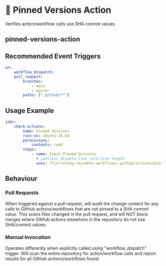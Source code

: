 <!--
SPDX-License-Identifier: Apache-2.0
SPDX-FileCopyrightText: 2024 The Linux Foundation
-->

# 📌 Pinned Versions Action

Verifies action/workflow calls use SHA commit values

## pinned-versions-action

## Recommended Event Triggers

```yaml
on:
    workflow_dispatch:
    pull_request:
        branches:
            - main
            - master
        paths: [".github/**"]
```

## Usage Example

<!-- markdownlint-disable MD013 -->

```yaml
jobs:
    check-actions:
        name: Pinned Versions
        runs-on: ubuntu-24.04
        permissions:
            contents: read
        steps:
            - name: Check Pinned Versions
              # yamllint disable-line rule:line-length
              uses: lfit/releng-reusable-workflows/.github/actions/pinned-versions-action@ea8bbd5f4f817abe64b2498e0f1393ca15b86c0e # v1.0.0
```

<!-- markdownlint-enable MD013 -->

## Behaviour

### Pull Requests

When triggered against a pull request, will audit the change content for any
calls to GitHub actions/workflows that are not pinned to a SHA commit value.
This scans files changed in the pull request, and will NOT block merges
where GitHub actions elsewhere in the repository do not use SHA/commit values.

### Manual Invocation

Operates differently when explicitly called using "workflow_dispatch" trigger.
Will scan the entire repository for action/workflow calls and report results
for all GitHub actions/workflows found.

